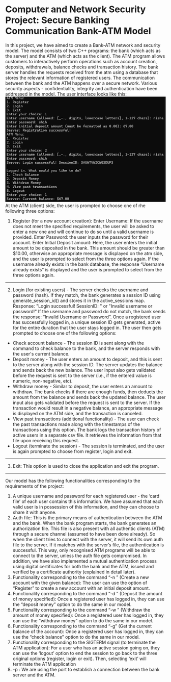 # Computer and Network Security Project: Secure Banking Communication Bank-ATM Model
In this project, we have aimed to create a Bank-ATM network and security model. The model consists of two C++ programs: the bank (which acts as the server) and the ATM (which acts as the client). The ATM program allows customers to interactively perform operations such as account creation, deposits, withdrawals, balance checks and transaction history. The bank server handles the requests received from the atm using a database that stores the relevant information of registered users. The communication between the bank and the ATM happens over a secure network. Various security aspects - confidentiality, integrity and authentication have been addressed in the model. The user interface looks like this:
![interface](interface_image.png)
At the ATM (client) side, the user is prompted to choose one of rhe following three options: 
1. Register (for a new account creation): 
Enter Username: If the username does not meet the specified requirements, the user will be asked to enter a new one and will continue to do so until a valid username is provided. 
Enter Password: the user inputs the password for their account.
Enter Initial Deposit amount: Here, the user enters the initial amount to be deposited in the bank. This amount should be greater than $10.00, otherwise an appropriate message is displayed on the atm side, and the user is prompted to select from the three options again. If the username already exists in the bank database, the response “Username already exists” is displayed and the user  is prompted to select from the three options again.
---
2. Login (for existing users) - The server checks the username and password (hash). If they match, the bank generates a session ID using generate_session_id() and stores it in the active_sessions map. Response: "Login successful! SessionID: <id>" or "Invalid username or password!"
If the username and password do not match, the bank sends the response: “Invalid Username or Password”. Once a registered user has successfully logged in, a unique session ID gets generated, active for the entire duration that the user stays logged in. The user then gets prompted to choose one of the following options: 
* Check account balance - The session ID is sent along with the command to check balance to the bank, and the server responds with the user's current balance.
* Deposit money - The user enters an amount to deposit, and this is sent to the server along with the session ID. The server updates the balance and sends back the new balance. The user input also gets validated before the request is sent to the server (i.e., if the entered value is numeric, non-negative, etc).
* Withdraw money - Similar to deposit, the user enters an amount to withdraw. The bank checks if there are enough funds, then deducts the amount from the balance and sends back the updated balance. The user input also gets validated before the request is sent to the server.  If the transaction would result in a negative balance, an appropriate message is displayed on the ATM side, and the transaction is canceled.
* View past transactions (additional functionality) - The user can check the past transactions made along with the timestamps of the transactions using this option. The bank logs the transaction history of active users in a separate csv file. It retrieves the information from that file upon receiving this request.
* Logout (terminate the session) - The session is terminated, and the user is again prompted to choose from register, login and exit.
---
3. Exit: This option is used  to close the application and exit the program.
---
Our model has the following functionalities corresponding to the requirements of the project:
1. A unique username and password for each registered user - the ‘card file’ of each user contains this information. We have assumed that each valid user is in possession of this information, and they can choose to share it with anyone.
2. Auth file: This is the primary means of authentication between the ATM and the bank. When the bank program starts, the bank generates an authorization file. This file is also present with all authentic clients (ATM) through a secure channel (assumed to have been done already). So when the client tries to connect with the server, it will send its own auth file to the server. If it matches with the server’s file, the authentication is successful. This way, only recognised ATM programs will be able to connect to the server, unless the auth file gets compromised. In addition, we have also implemented a mutual authentication process using digital certificates for both the bank and the ATM, issued and verified by a certificate authority (explained in detail later). 
3. Functionality corresponding to the command “-n <balance>” (Create a new account with the given balance): The user can use the option of “Register” to create a new account with an initial deposit amount. 
4. Functionality corresponding to the command “-d <amount>” (Deposit the amount of money specified): Once a registered user has logged in, they can use the “deposit money” option to do the same in our model.
5. Functionality corresponding to the command “-w <amount>” (Withdraw the amount of money specified): Once a registered user has logged in, they can use the “withdraw money” option to do the same in our model.
6. Functionality corresponding to the command “-g” (Get the current balance of the account): Once a registered user has logged in, they can use the “check balance” option to do the same in our model.
7. Functionality corresponding to the SIGTERM signal (to terminate the ATM application): For a user who has an active session going on, they can use the ‘logout’ option to end the session to go back to the three original options (register, login or exit). Then, selecting ‘exit’ will terminate the ATM application
8. -p <port>: We are using the port to establish a connection between the bank server and the ATM.



